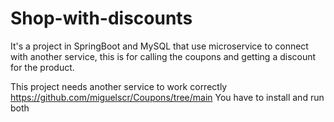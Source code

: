 # Shop-with-discounts
It's a project in SpringBoot and MySQL that use microservice to connect with another service, this is for calling the coupons and getting a discount for the product.

This project needs another service to work correctly
https://github.com/miguelscr/Coupons/tree/main
You have to install and run both
